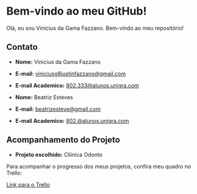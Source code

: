 # Bem-vindo ao meu GitHub!

Olá, eu sou Vinicius da Gama Fazzano. Bem-vindo ao meu repositório!

## Contato

- **Nome:** Vinicius da Gama Fazzano
- **E-mail:** viniciusg8justinfazzano@gmail.com
- **E-mail Academico:** 802.333@alunos.unigra.com

- **Nome:** Beatriz Esteves
- **E-mail:** beatrizesteve@gmail.com
- **E-mail Academico:** 802.@alunos.unigra.com

## Acompanhamento do Projeto

- **Projeto escolhido:** Cliinica Odonto

Para acompanhar o progresso dos meus projetos, confira meu quadro no Trello:

[Link para o Trello](https://trello.com/b/A6D0rQHE/trabalho-andre)

